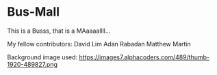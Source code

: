 # Bus-Mall
This is a Busss, that is a MAaaaallll...

My fellow contributors: 
David Lim
Adan Rabadan
Matthew Martin

Background image used: https://images7.alphacoders.com/489/thumb-1920-489827.png
